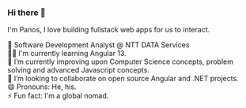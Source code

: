 ### Hi there 👋 
I'm Panos, I love building fullstack web apps for us to interact. 

🔭 Software Development Analyst @ NTT DATA Services<br>
👨‍💻 I'm currently learning Angular 13.<br>
🌱 I’m currently improving upon Computer Science concepts, problem solving and advanced Javascript concepts.<br>
👯 I’m looking to collaborate on open source Angular and .NET projects.<br>
😄 Pronouns: He, his.<br>
⚡ Fun fact: I'm a global nomad.

